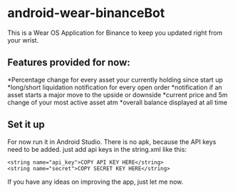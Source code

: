 # android-wear-binanceBot
This is a Wear OS Application for Binance to keep you updated right from your wrist.

## Features provided for now:
*Percentage change for every asset your currently holding since start up
*long/short liquidation notification for every open order
*notification if an asset starts a major move to the upside or downside
*current price and 5m change of your most active asset atm
*overall balance displayed at all time

## Set it up
For now run it in Android Studio. There is no apk, because the API keys need to be added.
just add api keys in the string.xml like this:
```
<string name="api_key">COPY API KEY HERE</string>
<string name="secret">COPY SECRET KEY HERE</string>
```
If you have any ideas on improving the app, just let me now.

